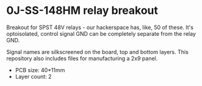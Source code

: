 # 0J-SS-148HM relay breakout

Breakout for SPST 48V relays - our hackerspace has, like, 50 of these.
It's optoisolated, control signal GND can be completely separate from the relay GND.

Signal names are silkscreened on the board, top and bottom layers.
This repository also includes files for manufacturing a 2x9 panel.

- PCB size: 40*11mm
- Layer count: 2
